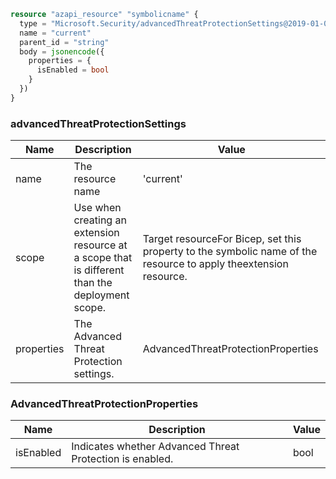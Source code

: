 ```terraform
resource "azapi_resource" "symbolicname" {
  type = "Microsoft.Security/advancedThreatProtectionSettings@2019-01-01"
  name = "current"
  parent_id = "string"
  body = jsonencode({
    properties = {
      isEnabled = bool
    }
  })
}

```

### advancedThreatProtectionSettings

| Name | Description | Value |
|-|-|-|
| name | The resource name | 'current' |
| scope | Use when creating an extension resource at a scope that is different than the deployment scope. | Target resourceFor Bicep, set this property to the symbolic name of the resource to apply theextension resource. |
| properties | The Advanced Threat Protection settings. | AdvancedThreatProtectionProperties |


### AdvancedThreatProtectionProperties

| Name | Description | Value |
|-|-|-|
| isEnabled | Indicates whether Advanced Threat Protection is enabled. | bool |


